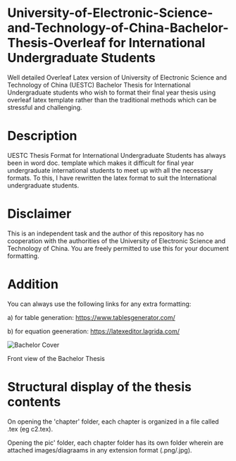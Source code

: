 # University-of-Electronic-Science-and-Technology-of-China-Bachelor-Thesis-Overleaf for International Undergraduate Students
Well detailed Overleaf Latex version of University of Electronic Science and Technology of China (UESTC) Bachelor Thesis for International Undergraduate students who wish to format their final year thesis using overleaf latex template rather than the traditional methods which can be stressful and challenging.

# Description
UESTC Thesis Format for International Undergraduate Students has always been in word doc. template which makes it difficult for final year undergraduate international students to meet up with all the necessary formats. To this, I have rewritten the latex format to suit the International undergraduate students. 

# Disclaimer
This is an independent task and the author of this repository has no cooperation with the authorities of the University of Electronic Science and Technology of China. You are freely permitted to use this for your document formatting.

# Addition
You can always use the following links for any extra formatting:

a) for table generation: https://www.tablesgenerator.com/

b) for equation geeneration: https://latexeditor.lagrida.com/

![Bachelor Cover](https://user-images.githubusercontent.com/61402731/150671042-04cb0708-319e-4c2c-aea8-e2c44678b814.png)

Front view of the Bachelor Thesis

# Structural display of the thesis contents
On opening the 'chapter' folder, each chapter is organized in a file called .tex (eg c2.tex).

Opening the pic' folder, each chapter folder has its own folder  wherein are attached images/diagraams in any extension format (.png/.jpg).
